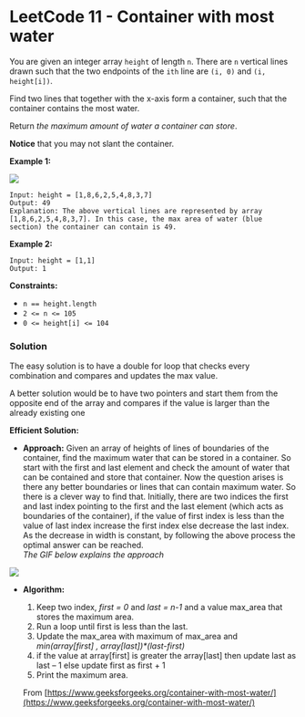 # LeetCode 11 - Container with most water



You are given an integer array `height` of length `n`. There are `n` vertical lines drawn such that the two endpoints of the `ith` line are `(i, 0)` and `(i, height[i])`.

Find two lines that together with the x-axis form a container, such that the container contains the most water.

Return _the maximum amount of water a container can store_.

**Notice** that you may not slant the container.

&#x20;

**Example 1:**

![](https://s3-lc-upload.s3.amazonaws.com/uploads/2018/07/17/question\_11.jpg)

```
Input: height = [1,8,6,2,5,4,8,3,7]
Output: 49
Explanation: The above vertical lines are represented by array [1,8,6,2,5,4,8,3,7]. In this case, the max area of water (blue section) the container can contain is 49.
```

**Example 2:**

```
Input: height = [1,1]
Output: 1
```

&#x20;

**Constraints:**

* `n == height.length`
* `2 <= n <= 105`
* `0 <= height[i] <= 104`

### Solution

The easy solution is to have a double for loop that checks every combination and compares and updates the max value.

A better solution would be to have two pointers and start them from the opposite end of the array and compares if the value is larger than the already existing one



**Efficient Solution:** &#x20;

* **Approach:** Given an array of heights of lines of boundaries of the container, find the maximum water that can be stored in a container. So start with the first and last element and check the amount of water that can be contained and store that container. Now the question arises is there any better boundaries or lines that can contain maximum water. So there is a clever way to find that. Initially, there are two indices the first and last index pointing to the first and the last element (which acts as boundaries of the container), if the value of first index is less than the value of last index increase the first index else decrease the last index. As the decrease in width is constant, by following the above process the optimal answer can be reached.\
  _The GIF below explains the approach_

![](https://media.geeksforgeeks.org/wp-content/uploads/20200408181228/ezgif.com-gif-maker3.gif)

*   **Algorithm:**&#x20;

    1. Keep two index, _first = 0_ and _last = n-1_ and a value max\_area that stores the maximum area.
    2. Run a loop until first is less than the last.
    3. Update the max\_area with maximum of max\_area and _min(array\[first] , array\[last])\*(last-first)_
    4. if the value at array\[first] is greater the array\[last] then update last as last – 1 else update first as first + 1
    5. Print the maximum area.

    From [https://www.geeksforgeeks.org/container-with-most-water/](https://www.geeksforgeeks.org/container-with-most-water/)

